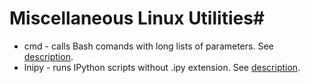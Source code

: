 # Miscellaneous Linux Utilities#

* cmd - calls Bash comands with long lists of parameters. See [description](http://krason.biz/blog/cmd%20files.html).  
* lnipy - runs IPython scripts without .ipy extension. See [description](http://krason.biz/blog/ipy%20extensions.html).  

